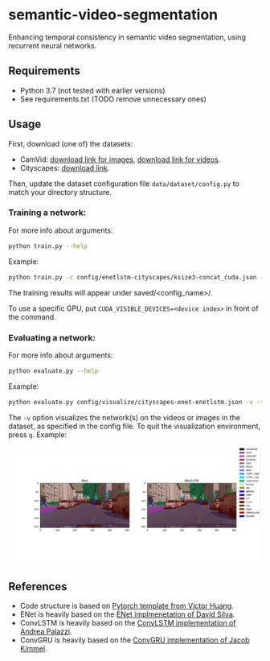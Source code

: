 # semantic-video-segmentation
Enhancing temporal consistency in semantic video segmentation, using recurrent neural networks.

## Requirements
- Python 3.7 (not tested with earlier versions)
- See requirements.txt  (TODO remove unnecessary ones)

## Usage

First, download (one of) the datasets:
- CamVid:
[download link for images](https://github.com/alexgkendall/SegNet-Tutorial/tree/master/CamVid), 
[download link for videos](http://mi.eng.cam.ac.uk/research/projects/VideoRec/CamVid/).
- Cityscapes: 
[download link](https://www.cityscapes-dataset.com/).

Then, update the dataset configuration file `data/dataset/config.py` to match your directory structure.

### Training a network:
For more info about arguments:
```bash
python train.py --help
```
Example:
```bash
python train.py -c config/enetlstm-cityscapes/ksize3-concat_cuda.json --cuda
```
The training results will appear under saved/<config_name>/. 

To use a specific GPU, put `CUDA_VISIBLE_DEVICES=<device index>` in front of the command. 

### Evaluating a network: 
For more info about arguments: 
```bash
python evaluate.py --help
```
Example: 
```bash
python evaluate.py config/visualize/cityscapes-enet-enetlstm.json -v -t 0.1 --cuda
```
The `-v` option visualizes the network(s) on the videos or images in the dataset, as specified in the config file.
To quit the visualization environment, press `q`. Example: 

![alt text](example.png "Example image")

## References

- Code structure is based on [Pytorch template from Victor Huang](https://github.com/victoresque/pytorch-template).
- ENet is heavily based on the [ENet implmenetation of David Silva](http://www.dropwizard.io/1.0.2/docs/).
- ConvLSTM is heavily based on the [ConvLSTM implementation of Andrea Palazzi](https://github.com/ndrplz/ConvLSTM_pytorch/blob/master/convlstm.py).
- ConvGRU is heavily based on the [ConvGRU implementation of Jacob Kimmel](https://github.com/jacobkimmel/pytorch_convgru/blob/master/convgru.py).
